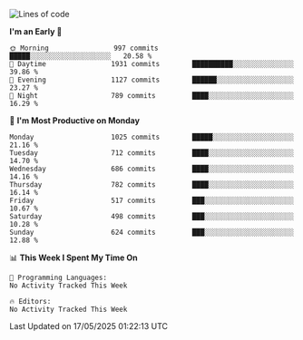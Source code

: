 <!--START_SECTION:waka-->
![Lines of code](https://img.shields.io/badge/From%20Hello%20World%20I%27ve%20Written-40.0%20million%20lines%20of%20code-blue)

**I'm an Early 🐤** 

```text
🌞 Morning                997 commits         █████░░░░░░░░░░░░░░░░░░░░   20.58 % 
🌆 Daytime                1931 commits        ██████████░░░░░░░░░░░░░░░   39.86 % 
🌃 Evening                1127 commits        ██████░░░░░░░░░░░░░░░░░░░   23.27 % 
🌙 Night                  789 commits         ████░░░░░░░░░░░░░░░░░░░░░   16.29 % 
```
📅 **I'm Most Productive on Monday** 

```text
Monday                   1025 commits        █████░░░░░░░░░░░░░░░░░░░░   21.16 % 
Tuesday                  712 commits         ████░░░░░░░░░░░░░░░░░░░░░   14.70 % 
Wednesday                686 commits         ████░░░░░░░░░░░░░░░░░░░░░   14.16 % 
Thursday                 782 commits         ████░░░░░░░░░░░░░░░░░░░░░   16.14 % 
Friday                   517 commits         ███░░░░░░░░░░░░░░░░░░░░░░   10.67 % 
Saturday                 498 commits         ███░░░░░░░░░░░░░░░░░░░░░░   10.28 % 
Sunday                   624 commits         ███░░░░░░░░░░░░░░░░░░░░░░   12.88 % 
```


📊 **This Week I Spent My Time On** 

```text
💬 Programming Languages: 
No Activity Tracked This Week

🔥 Editors: 
No Activity Tracked This Week
```


 Last Updated on 17/05/2025 01:22:13 UTC
<!--END_SECTION:waka-->
```
